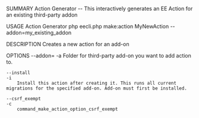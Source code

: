 SUMMARY
    Action Generator -- This interactively generates an EE Action for an existing third-party addon

USAGE
    Action Generator php eecli.php make:action MyNewAction --addon=my_existing_addon

DESCRIPTION
    Creates a new action for an add-on

OPTIONS
    --addon=<value>
    -a <value>
        Folder for third-party add-on you want to add action to.

    --install
    -i
        Install this action after creating it. This runs all current migrations for the specified add-on. Add-on must first be installed.

    --csrf_exempt
    -c
        command_make_action_option_csrf_exempt

